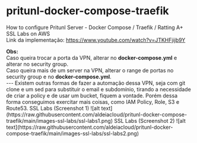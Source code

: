 # pritunl-docker-compose-traefik
How to configure Pritunl Server - Docker Compose / Traefik / Ratting A+ SSL Labs on AWS<br>
Link da implementação: https://www.youtube.com/watch?v=JTKHFjijb9Y
<p>
<b>Obs:</b> <br>Caso queira trocar a porta da VPN, alterar no <b>docker-compose.yml</b> e alterar no security group. 
<br>Caso queira mais de um server na VPN, alterar o range de portas no security group e no <b>docker-compose.yml</b>.<br>
---
Existem outras formas de fazer a automação dessa VPN, seja com git clone e um sed para substituir o email e subdomínio, tirando a necessidade de criar a policy e de usar um bucket, fiquem a vontade.
Porém dessa forma conseguimos exercitar mais coisas, como IAM Policy, Role, S3 e Route53.
SSL Labs (Screenshot 1)
![alt text](https://raw.githubusercontent.com/aldeiacloud/pritunl-docker-compose-traefik/main/images-ssl-labs/ssl-labs1.png)
SSL Labs (Screenshot 2)
![alt text](https://raw.githubusercontent.com/aldeiacloud/pritunl-docker-compose-traefik/main/images-ssl-labs/ssl-labs2.png)
